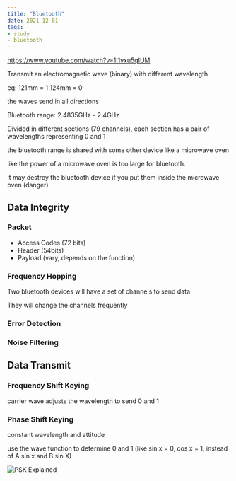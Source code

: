 ```yaml
---
title: "Bluetooth"
date: 2021-12-01
tags:
- study
- bluetooth
---
```


https://www.youtube.com/watch?v=1I1vxu5qIUM

Transmit an electromagnetic wave (binary) with different wavelength 

eg:
121mm = 1
124mm = 0

the waves send in all directions

Bluetooth range: 2.4835GHz - 2.4GHz

Divided in different sections (79 channels), each section has a pair of wavelengths representing 0 and 1

the bluetooth range is shared with some other device like a microwave oven

like the power of a microwave oven is too large for bluetooth. 

it may destroy the bluetooth device if you put them inside the microwave oven (danger)

## Data Integrity

### Packet

* Access Codes (72 bits)
* Header (54bits)
* Payload (vary, depends on the function)

### Frequency Hopping

Two bluetooth devices will have a set of channels to send data

They will change the channels frequently

### Error Detection

### Noise Filtering

## Data Transmit

### Frequency Shift Keying

carrier wave adjusts the wavelength to send 0 and 1

### Phase Shift Keying

constant wavelength and attitude

use the wave function to determine 0 and 1 (like sin x = 0, cos x = 1, instead of A sin x and B sin X)

![PSK Explained](https://www.tmatlantic.com/upload/images/keying_PSK.jpg)



